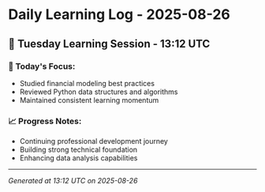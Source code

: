 # Daily Learning Log - 2025-08-26

## 📅 Tuesday Learning Session - 13:12 UTC

### 🎯 Today's Focus:
- Studied financial modeling best practices
- Reviewed Python data structures and algorithms
- Maintained consistent learning momentum

### 📈 Progress Notes:
- Continuing professional development journey
- Building strong technical foundation
- Enhancing data analysis capabilities

---
*Generated at 13:12 UTC on 2025-08-26*

